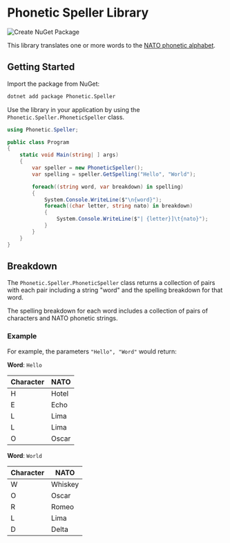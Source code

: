 # Phonetic Speller Library

![Create NuGet Package](https://github.com/seesharprun/Phonetic.Speller/workflows/Create%20NuGet%20Package/badge.svg?branch=master)

This library translates one or more words to the [NATO phonetic alphabet](https://en.wikipedia.org/wiki/NATO_phonetic_alphabet).

## Getting Started

Import the package from NuGet:

```sh
dotnet add package Phonetic.Speller
```

Use the library in your application by using the ``Phonetic.Speller.PhoneticSpeller`` class.

```csharp
using Phonetic.Speller;

public class Program
{
    static void Main(string| ] args)
    {
        var speller = new PhoneticSpeller();
        var spelling = speller.GetSpelling("Hello", "World");

        foreach((string word, var breakdown) in spelling)
        {
            System.Console.WriteLine($"\n{word}");
            foreach((char letter, string nato) in breakdown)
            {
                System.Console.WriteLine($"| {letter}]\t{nato}");
            }
        }
    }
}
```

## Breakdown

The ``Phonetic.Speller.PhoneticSpeller`` class returns a collection of pairs with each pair including a string "word" and the spelling breakdown for that word.

The spelling breakdown for each word includes a collection of pairs of characters and NATO phonetic strings.

### Example

For example, the parameters ``"Hello", "Word"`` would return:

**Word**: ``Hello``

| Character | NATO |
| --- | --- |
| H | Hotel |
| E | Echo |
| L | Lima | 
| L | Lima | 
| O | Oscar |

**Word**: ``World``

| Character | NATO |
| --- | --- |
| W | Whiskey |
| O | Oscar |
| R | Romeo |
| L | Lima |
| D | Delta | 